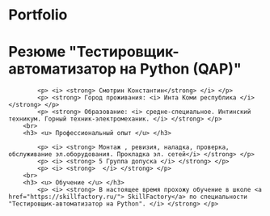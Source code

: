 # Portfolio

<body> 
		<h1> Резюме "Тестировщик-автоматизатор на Python (QAP)" </h1>
		
			<p> <i> <strong> Смотрин Константин</strong> </i> </p>
			<p> <strong> Город проживания: <i> Инта Коми республика </i> </strong> </p>
			<p> <strong> Образование: <i> средне-специальное. Интинский техникум. Горный техник-электромеханик. </i> </strong> </p>
		<br>
		<h3> <u> Профессиональный опыт </u> </h3>
			
			<p> <i> <strong> Монтаж , ревизия, наладка, проверка, обслуживание эл.оборудования. Прокладка эл. сетей</i> </strong> </p>
			<p> <i> <strong> 5 Группа допуска </i> </strong> </p>
			<p> <i> <strong>  </i> </strong> </p>
		<br>
		<h3> <u> Обучение </u> </h3>
			<p> <i> <strong> В настоящее время прохожу обучение в школе <a href="https://skillfactory.ru/"> SkillFactory</a> по специальности "Тестировщик-автоматизатор на Python". </i> </strong> </p>
</body>
